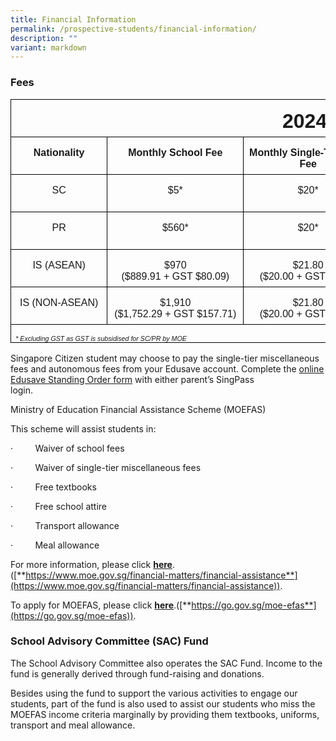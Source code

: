 ```yaml
---
title: Financial Information
permalink: /prospective-students/financial-information/
description: ""
variant: markdown
---
```

### Fees
          
<table style="border-collapse:collapse;border:none;mso-border-alt:solid windowtext .5pt;
 mso-yfti-tbllook:1184;mso-padding-alt:0cm 5.4pt 0cm 5.4pt" cellpadding="0" cellspacing="0" border="1" class="MsoTableGrid"><tbody><tr style="mso-yfti-irow:0;mso-yfti-firstrow:yes;height:45.0pt"><td style="width:647.5pt;border:solid windowtext 1.0pt;
  mso-border-alt:solid windowtext .5pt;padding:0cm 5.4pt 0cm 5.4pt;height:45.0pt" valign="top" colspan="5" nowrap="" width="863"><p style="margin-bottom:0cm;text-align:center;
  line-height:normal" align="center" class="MsoNormal"><b><span style="font-size:24.0pt;font-family:
  &quot;Arial&quot;,sans-serif" lang="EN-US">2024</span></b></p></td></tr><tr style="mso-yfti-irow:1;height:45.0pt"><td style="width:104.15pt;border:solid windowtext 1.0pt;
  border-top:none;mso-border-top-alt:solid windowtext .5pt;mso-border-alt:solid windowtext .5pt;
  padding:0cm 5.4pt 0cm 5.4pt;height:45.0pt" valign="top" nowrap="" width="139"><p style="margin-bottom:0cm;text-align:center;
  line-height:normal" align="center" class="MsoNormal"><b><span style="font-family:&quot;Arial&quot;,sans-serif" lang="EN-US">Nationality</span></b></p></td><td style="width:152.1pt;border-top:none;
  border-left:none;border-bottom:solid windowtext 1.0pt;border-right:solid windowtext 1.0pt;
  mso-border-top-alt:solid windowtext .5pt;mso-border-left-alt:solid windowtext .5pt;
  mso-border-alt:solid windowtext .5pt;padding:0cm 5.4pt 0cm 5.4pt;height:45.0pt" valign="top" nowrap="" width="203"><p style="margin-bottom:0cm;text-align:center;
  line-height:normal" align="center" class="MsoNormal"><b><span style="font-family:&quot;Arial&quot;,sans-serif" lang="EN-US">Monthly School Fee</span></b></p></td><td style="width:143.4pt;border-top:none;border-left:
  none;border-bottom:solid windowtext 1.0pt;border-right:solid windowtext 1.0pt;
  mso-border-top-alt:solid windowtext .5pt;mso-border-left-alt:solid windowtext .5pt;
  mso-border-alt:solid windowtext .5pt;padding:0cm 5.4pt 0cm 5.4pt;height:45.0pt" valign="top" width="191"><p style="margin-bottom:0cm;text-align:center;
  line-height:normal" align="center" class="MsoNormal"><b><span style="font-family:&quot;Arial&quot;,sans-serif" lang="EN-US">Monthly Single-Tier Misc Fee</span></b></p></td><td style="width:126.6pt;border-top:none;border-left:
  none;border-bottom:solid windowtext 1.0pt;border-right:solid windowtext 1.0pt;
  mso-border-top-alt:solid windowtext .5pt;mso-border-left-alt:solid windowtext .5pt;
  mso-border-alt:solid windowtext .5pt;padding:0cm 5.4pt 0cm 5.4pt;height:45.0pt" valign="top" width="169"><p style="margin-bottom:0cm;text-align:center;
  line-height:normal" align="center" class="MsoNormal"><b><span style="font-family:&quot;Arial&quot;,sans-serif" lang="EN-US">Monthly Autonomous<br>Fee</span></b></p></td><td style="width:121.25pt;border-top:none;border-left:
  none;border-bottom:solid windowtext 1.0pt;border-right:solid windowtext 1.0pt;
  mso-border-top-alt:solid windowtext .5pt;mso-border-left-alt:solid windowtext .5pt;
  mso-border-alt:solid windowtext .5pt;padding:0cm 5.4pt 0cm 5.4pt;height:45.0pt" valign="top" width="162"><p style="margin-bottom:0cm;text-align:center;
  line-height:normal" align="center" class="MsoNormal"><b><span style="font-family:&quot;Arial&quot;,sans-serif" lang="EN-US">Monthly Total Payable by Student</span></b></p></td></tr><tr style="mso-yfti-irow:2;height:45.0pt"><td style="width:104.15pt;border:solid windowtext 1.0pt;
  border-top:none;mso-border-top-alt:solid windowtext .5pt;mso-border-alt:solid windowtext .5pt;
  padding:0cm 5.4pt 0cm 5.4pt;height:45.0pt" valign="top" nowrap="" width="139"><p style="margin-bottom:0cm;text-align:center;
  line-height:normal" align="center" class="MsoNormal"><span style="font-family:&quot;Arial&quot;,sans-serif" lang="EN-US">SC</span></p></td><td style="width:152.1pt;border-top:none;
  border-left:none;border-bottom:solid windowtext 1.0pt;border-right:solid windowtext 1.0pt;
  mso-border-top-alt:solid windowtext .5pt;mso-border-left-alt:solid windowtext .5pt;
  mso-border-alt:solid windowtext .5pt;padding:0cm 5.4pt 0cm 5.4pt;height:45.0pt" valign="top" nowrap="" width="203"><p style="margin-bottom:0cm;text-align:center;
  line-height:normal" align="center" class="MsoNormal"><span style="font-family:&quot;Arial&quot;,sans-serif" lang="EN-US">$5*</span></p></td><td style="width:143.4pt;border-top:none;
  border-left:none;border-bottom:solid windowtext 1.0pt;border-right:solid windowtext 1.0pt;
  mso-border-top-alt:solid windowtext .5pt;mso-border-left-alt:solid windowtext .5pt;
  mso-border-alt:solid windowtext .5pt;padding:0cm 5.4pt 0cm 5.4pt;height:45.0pt" valign="top" nowrap="" width="191"><p style="margin-bottom:0cm;text-align:center;
  line-height:normal" align="center" class="MsoNormal"><span style="font-family:&quot;Arial&quot;,sans-serif" lang="EN-US">$20*</span></p></td><td style="width:126.6pt;border-top:none;
  border-left:none;border-bottom:solid windowtext 1.0pt;border-right:solid windowtext 1.0pt;
  mso-border-top-alt:solid windowtext .5pt;mso-border-left-alt:solid windowtext .5pt;
  mso-border-alt:solid windowtext .5pt;padding:0cm 5.4pt 0cm 5.4pt;height:45.0pt" valign="top" nowrap="" width="169"><p style="margin-bottom:0cm;text-align:center;
  line-height:normal" align="center" class="MsoNormal"><span style="font-family:&quot;Arial&quot;,sans-serif" lang="EN-US">$3</span></p></td><td style="width:121.25pt;border-top:none;
  border-left:none;border-bottom:solid windowtext 1.0pt;border-right:solid windowtext 1.0pt;
  mso-border-top-alt:solid windowtext .5pt;mso-border-left-alt:solid windowtext .5pt;
  mso-border-alt:solid windowtext .5pt;padding:0cm 5.4pt 0cm 5.4pt;height:45.0pt" valign="top" nowrap="" width="162"><p style="margin-bottom:0cm;text-align:center;
  line-height:normal" align="center" class="MsoNormal"><span style="font-family:&quot;Arial&quot;,sans-serif" lang="EN-US">$28*</span></p></td></tr><tr style="mso-yfti-irow:3;height:45.0pt"><td style="width:104.15pt;border:solid windowtext 1.0pt;
  border-top:none;mso-border-top-alt:solid windowtext .5pt;mso-border-alt:solid windowtext .5pt;
  padding:0cm 5.4pt 0cm 5.4pt;height:45.0pt" valign="top" nowrap="" width="139"><p style="margin-bottom:0cm;text-align:center;
  line-height:normal" align="center" class="MsoNormal"><span style="font-family:&quot;Arial&quot;,sans-serif" lang="EN-US">PR</span></p></td><td style="width:152.1pt;border-top:none;
  border-left:none;border-bottom:solid windowtext 1.0pt;border-right:solid windowtext 1.0pt;
  mso-border-top-alt:solid windowtext .5pt;mso-border-left-alt:solid windowtext .5pt;
  mso-border-alt:solid windowtext .5pt;padding:0cm 5.4pt 0cm 5.4pt;height:45.0pt" valign="top" nowrap="" width="203"><p style="margin-bottom:0cm;text-align:center;
  line-height:normal" align="center" class="MsoNormal"><span style="font-family:&quot;Arial&quot;,sans-serif" lang="EN-US">$560*</span></p></td><td style="width:143.4pt;border-top:none;
  border-left:none;border-bottom:solid windowtext 1.0pt;border-right:solid windowtext 1.0pt;
  mso-border-top-alt:solid windowtext .5pt;mso-border-left-alt:solid windowtext .5pt;
  mso-border-alt:solid windowtext .5pt;padding:0cm 5.4pt 0cm 5.4pt;height:45.0pt" valign="top" nowrap="" width="191"><p style="margin-bottom:0cm;text-align:center;
  line-height:normal" align="center" class="MsoNormal"><span style="font-family:&quot;Arial&quot;,sans-serif" lang="EN-US">$20*</span></p></td><td style="width:126.6pt;border-top:none;
  border-left:none;border-bottom:solid windowtext 1.0pt;border-right:solid windowtext 1.0pt;
  mso-border-top-alt:solid windowtext .5pt;mso-border-left-alt:solid windowtext .5pt;
  mso-border-alt:solid windowtext .5pt;padding:0cm 5.4pt 0cm 5.4pt;height:45.0pt" valign="top" nowrap="" width="169"><p style="margin-bottom:0cm;text-align:center;
  line-height:normal" align="center" class="MsoNormal"><span style="font-family:&quot;Arial&quot;,sans-serif" lang="EN-US">$3</span></p></td><td style="width:121.25pt;border-top:none;
  border-left:none;border-bottom:solid windowtext 1.0pt;border-right:solid windowtext 1.0pt;
  mso-border-top-alt:solid windowtext .5pt;mso-border-left-alt:solid windowtext .5pt;
  mso-border-alt:solid windowtext .5pt;padding:0cm 5.4pt 0cm 5.4pt;height:45.0pt" valign="top" nowrap="" width="162"><p style="margin-bottom:0cm;text-align:center;
  line-height:normal" align="center" class="MsoNormal"><span style="font-family:&quot;Arial&quot;,sans-serif" lang="EN-US">$583*</span></p></td></tr><tr style="mso-yfti-irow:4;height:45.0pt"><td style="width:104.15pt;border:solid windowtext 1.0pt;
  border-top:none;mso-border-top-alt:solid windowtext .5pt;mso-border-alt:solid windowtext .5pt;
  padding:0cm 5.4pt 0cm 5.4pt;height:45.0pt" valign="top" nowrap="" width="139"><p style="margin-bottom:0cm;text-align:center;
  line-height:normal" align="center" class="MsoNormal"><span style="font-family:&quot;Arial&quot;,sans-serif" lang="EN-US">IS (ASEAN)</span></p></td><td style="width:152.1pt;border-top:none;border-left:
  none;border-bottom:solid windowtext 1.0pt;border-right:solid windowtext 1.0pt;
  mso-border-top-alt:solid windowtext .5pt;mso-border-left-alt:solid windowtext .5pt;
  mso-border-alt:solid windowtext .5pt;padding:0cm 5.4pt 0cm 5.4pt;height:45.0pt" valign="top" width="203"><p style="margin-bottom:0cm;text-align:center;
  line-height:normal" align="center" class="MsoNormal"><span style="font-family:&quot;Arial&quot;,sans-serif" lang="EN-US">$970<br>($889.91 + GST $80.09)</span></p></td><td style="width:143.4pt;border-top:none;border-left:
  none;border-bottom:solid windowtext 1.0pt;border-right:solid windowtext 1.0pt;
  mso-border-top-alt:solid windowtext .5pt;mso-border-left-alt:solid windowtext .5pt;
  mso-border-alt:solid windowtext .5pt;padding:0cm 5.4pt 0cm 5.4pt;height:45.0pt" valign="top" width="191"><p style="margin-bottom:0cm;text-align:center;
  line-height:normal" align="center" class="MsoNormal"><span style="font-family:&quot;Arial&quot;,sans-serif" lang="EN-US">$21.80<br>($20.00 + GST $1.80)</span></p></td><td style="width:126.6pt;border-top:none;
  border-left:none;border-bottom:solid windowtext 1.0pt;border-right:solid windowtext 1.0pt;
  mso-border-top-alt:solid windowtext .5pt;mso-border-left-alt:solid windowtext .5pt;
  mso-border-alt:solid windowtext .5pt;padding:0cm 5.4pt 0cm 5.4pt;height:45.0pt" valign="top" nowrap="" width="169"><p style="margin-bottom:0cm;text-align:center;
  line-height:normal" align="center" class="MsoNormal"><span style="font-family:&quot;Arial&quot;,sans-serif" lang="EN-US">$3</span></p></td><td style="width:121.25pt;border-top:none;
  border-left:none;border-bottom:solid windowtext 1.0pt;border-right:solid windowtext 1.0pt;
  mso-border-top-alt:solid windowtext .5pt;mso-border-left-alt:solid windowtext .5pt;
  mso-border-alt:solid windowtext .5pt;padding:0cm 5.4pt 0cm 5.4pt;height:45.0pt" valign="top" nowrap="" width="162"><p style="margin-bottom:0cm;text-align:center;
  line-height:normal" align="center" class="MsoNormal"><span style="font-family:&quot;Arial&quot;,sans-serif" lang="EN-US">$994.80</span></p></td></tr><tr style="mso-yfti-irow:5;height:45.0pt"><td style="width:104.15pt;border:solid windowtext 1.0pt;
  border-top:none;mso-border-top-alt:solid windowtext .5pt;mso-border-alt:solid windowtext .5pt;
  padding:0cm 5.4pt 0cm 5.4pt;height:45.0pt" valign="top" nowrap="" width="139"><p style="margin-bottom:0cm;text-align:center;
  line-height:normal" align="center" class="MsoNormal"><span style="font-family:&quot;Arial&quot;,sans-serif" lang="EN-US">IS (NON-ASEAN)</span></p></td><td style="width:152.1pt;border-top:none;border-left:
  none;border-bottom:solid windowtext 1.0pt;border-right:solid windowtext 1.0pt;
  mso-border-top-alt:solid windowtext .5pt;mso-border-left-alt:solid windowtext .5pt;
  mso-border-alt:solid windowtext .5pt;padding:0cm 5.4pt 0cm 5.4pt;height:45.0pt" valign="top" width="203"><p style="margin-bottom:0cm;text-align:center;
  line-height:normal" align="center" class="MsoNormal"><span style="font-family:&quot;Arial&quot;,sans-serif" lang="EN-US">$1,910<br>($1,752.29 + GST $157.71)</span></p></td><td style="width:143.4pt;border-top:none;border-left:
  none;border-bottom:solid windowtext 1.0pt;border-right:solid windowtext 1.0pt;
  mso-border-top-alt:solid windowtext .5pt;mso-border-left-alt:solid windowtext .5pt;
  mso-border-alt:solid windowtext .5pt;padding:0cm 5.4pt 0cm 5.4pt;height:45.0pt" valign="top" width="191"><p style="margin-bottom:0cm;text-align:center;
  line-height:normal" align="center" class="MsoNormal"><span style="font-family:&quot;Arial&quot;,sans-serif" lang="EN-US">$21.80<br>($20.00 + GST $1.80)</span></p></td><td style="width:126.6pt;border-top:none;
  border-left:none;border-bottom:solid windowtext 1.0pt;border-right:solid windowtext 1.0pt;
  mso-border-top-alt:solid windowtext .5pt;mso-border-left-alt:solid windowtext .5pt;
  mso-border-alt:solid windowtext .5pt;padding:0cm 5.4pt 0cm 5.4pt;height:45.0pt" valign="top" nowrap="" width="169"><p style="margin-bottom:0cm;text-align:center;
  line-height:normal" align="center" class="MsoNormal"><span style="font-family:&quot;Arial&quot;,sans-serif" lang="EN-US">$3</span></p></td><td style="width:121.25pt;border-top:none;
  border-left:none;border-bottom:solid windowtext 1.0pt;border-right:solid windowtext 1.0pt;
  mso-border-top-alt:solid windowtext .5pt;mso-border-left-alt:solid windowtext .5pt;
  mso-border-alt:solid windowtext .5pt;padding:0cm 5.4pt 0cm 5.4pt;height:45.0pt" valign="top" nowrap="" width="162"><p style="margin-bottom:0cm;text-align:center;
  line-height:normal" align="center" class="MsoNormal"><span style="font-family:&quot;Arial&quot;,sans-serif" lang="EN-US">$1,934.80</span></p></td></tr><tr style="mso-yfti-irow:6;mso-yfti-lastrow:yes;height:14.25pt"><td style="width:647.5pt;border:solid windowtext 1.0pt;
  border-top:none;mso-border-top-alt:solid windowtext .5pt;mso-border-alt:solid windowtext .5pt;
  padding:0cm 5.4pt 0cm 5.4pt;height:14.25pt" valign="top" colspan="5" nowrap="" width="863"><p style="margin-bottom:0cm;line-height:normal" class="MsoNormal"><i><span style="font-size:8.0pt;font-family:&quot;Arial&quot;,sans-serif" lang="EN-US">* Excluding GST as GST is subsidised for SC/PR by MOE</span></i><span style="font-size:8.0pt;font-family:&quot;Arial&quot;,sans-serif" lang="EN-US"></span></p></td></tr></tbody></table>

Singapore Citizen student may choose to pay the single-tier miscellaneous fees and autonomous fees from your Edusave account. Complete the [online Edusave Standing Order form](https://form.gov.sg/5be24a1bb3f842000fdc4e59) with either parent’s SingPass login.&nbsp;&nbsp;&nbsp;&nbsp;&nbsp;&nbsp;&nbsp;&nbsp;&nbsp;&nbsp;&nbsp;&nbsp;&nbsp;&nbsp;&nbsp;&nbsp;&nbsp;&nbsp;&nbsp;&nbsp;&nbsp;&nbsp;&nbsp;&nbsp;&nbsp;&nbsp;&nbsp;&nbsp;&nbsp;&nbsp;&nbsp;&nbsp;&nbsp;&nbsp;&nbsp;&nbsp;&nbsp;&nbsp;&nbsp;&nbsp;&nbsp;&nbsp;&nbsp;&nbsp;&nbsp;&nbsp;&nbsp;&nbsp;&nbsp;&nbsp;&nbsp;&nbsp;&nbsp;&nbsp;&nbsp;&nbsp;&nbsp;&nbsp;&nbsp;&nbsp;&nbsp;&nbsp;&nbsp;&nbsp;&nbsp;&nbsp;&nbsp;&nbsp;&nbsp;&nbsp;&nbsp;&nbsp;&nbsp;&nbsp;&nbsp;

Ministry of Education Financial Assistance Scheme (MOEFAS)

This scheme will assist students in:

·&nbsp;&nbsp;&nbsp;&nbsp;&nbsp;&nbsp;&nbsp;&nbsp; Waiver of school fees

·&nbsp;&nbsp;&nbsp;&nbsp;&nbsp;&nbsp;&nbsp;&nbsp; Waiver of single-tier miscellaneous fees

·&nbsp;&nbsp;&nbsp;&nbsp;&nbsp;&nbsp;&nbsp;&nbsp; Free textbooks

·&nbsp;&nbsp;&nbsp;&nbsp;&nbsp;&nbsp;&nbsp;&nbsp; Free school attire

·&nbsp;&nbsp;&nbsp;&nbsp;&nbsp;&nbsp;&nbsp;&nbsp; Transport allowance

·&nbsp;&nbsp;&nbsp;&nbsp;&nbsp;&nbsp;&nbsp;&nbsp; Meal allowance

For more information, please click&nbsp;[**here**](https://www.moe.gov.sg/financial-matters/financial-assistance).([**https://www.moe.gov.sg/financial-matters/financial-assistance**](https://www.moe.gov.sg/financial-matters/financial-assistance)).

To apply for MOEFAS, please click&nbsp;[**here**](https://go.gov.sg/moe-efas).([**https://go.gov.sg/moe-efas**](https://go.gov.sg/moe-efas)).


### School Advisory Committee (SAC) Fund

The School Advisory Committee also operates the SAC Fund. Income to the fund is generally derived through fund-raising and donations.

Besides using the fund to support the various activities to engage our students, part of the fund is also used to assist our students who miss the MOEFAS income criteria marginally by providing them textbooks, uniforms, transport and meal allowance.
